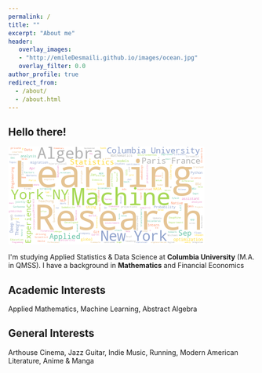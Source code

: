 ```yaml
---
permalink: /
title: ""
excerpt: "About me"
header:
   overlay_images: 
   - "http://emileDesmaili.github.io/images/ocean.jpg"
   overlay_filter: 0.0
author_profile: true
redirect_from: 
  - /about/
  - /about.html 
---
```


**Hello there!**
---

![Word Cloud](/images/wordcloud.png)

I'm studying Applied Statistics & Data Science at **Columbia University** (M.A. in QMSS). I have a background in **Mathematics** and Financial Economics


**Academic Interests**
---
Applied Mathematics, Machine Learning, Abstract Algebra



**General Interests**
---

Arthouse Cinema, Jazz Guitar, Indie Music, Running, Modern American Literature, Anime & Manga



